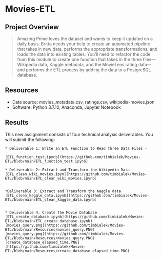 # Movies-ETL

## Project Overview

> Amazing Prime loves the dataset and wants to keep it updated on a daily basis. Britta needs your help to create an automated pipeline that takes in new data, performs the appropriate transformations, and loads the data into existing tables. You’ll need to refactor the code from this module to create one function that takes in the three files—Wikipedia data, Kaggle metadata, and the MovieLens rating data—and performs the ETL process by adding the data to a PostgreSQL database.

## Resources
* Data source: movies_metadata.csv, ratings.csv, wikipedia-movies.json
* Software: Python 3.7.10, Anaconda, Jupyter Notebook

## Results

This new assignment consists of four technical analysis deliverables. You will submit the following:

	* Deliverable 1: Write an ETL Function to Read Three Data Files - 
  	
	[ETL_function_test.ipynb](https://github.com/timbialek/Movies-ETL/blob/main/ETL_function_test.ipynb)

	* Deliverable 2: Extract and Transform the Wikipedia Data
	[ETL_clean_wiki_movies.ipyn](https://github.com/timbialek/Movies-ETL/blob/main/ETL_clean_wiki_movies.ipynb)


	*Deliverable 3: Extract and Transform the Kaggle data
	[ETL_clean_kaggle_data.ipynb](https://github.com/timbialek/Movies-ETL/blob/main/ETL_clean_kaggle_data.ipynb)
	
 
	* Deliverable 4: Create the Movie Database
	[ETL_create_database.ipynb](https://github.com/timbialek/Movies-ETL/blob/main/ETL_create_database.ipynb)
	[movies_query.png](https://github.com/timbialek/Movies-ETL/blob/main/Resources/movies_query.PNG)
	[movies_query.png](https://github.com/timbialek/Movies-ETL/blob/main/Resources/movies_query.PNG)
	[create_database_elapsed_time.PNG](https://github.com/timbialek/Movies-ETL/blob/main/Resources/create_database_elapsed_time.PNG)

